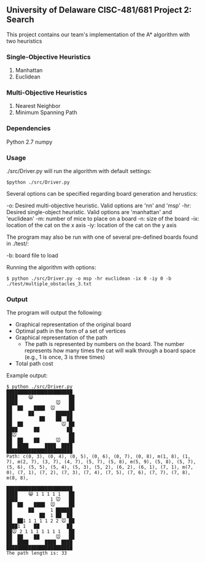 ## University of Delaware CISC-481/681 Project 2: Search
This project contains our team's implementation of the A\* algorithm with two heuristics

### Single-Objective Heuristics
1. Manhattan
2. Euclidean

### Multi-Objective Heuristics
1. Nearest Neighbor
2. Minimum Spanning Path

### Dependencies
Python 2.7
numpy

### Usage
./src/Driver.py will run the algorithm with default settings:
```
$python ./src/Driver.py
```

Several options can be specified regarding board generation and herustics:

-o: Desired multi-objective heuristic.  Valid options are 'nn' and 'msp'
-hr: Desired single-object heuristic.  Valid options are 'manhattan' and 'euclidean'
-m: number of mice to place on a board
-n: size of the board
-ix: location of the cat on the x axis
-iy: location of the cat on the y axis

The program may also be run with one of several pre-defined boards found in ./test/:

-b: board file to load

Running the algorithm with options:
```
$ python ./src/Driver.py -o msp -hr euclidean -ix 0 -iy 0 -b ./test/multiple_obstacles_3.txt
```

### Output
The program will output the following:
- Graphical representation of the original board
- Optimal path in the form of a set of vertices
- Graphical representation of the path
    - The path is represented by numbers on the board.  The number represents how many times the cat will walk through a board space (e.g., 1 is once, 3 is three times)
- Total path cost

Example output:
```
$ python ./src/Driver.py
████████████████████████
████    😸             ██
████              🐭   ██
██  ██    ████  🐭     ██
██      ██        ██████
██          ██    ██  ██
██  ██              🐭 ██
████      ██          ██
██🐭                   ██
██  ██    ██      🐭   ██
██  ████      ████  ████
████████████████████████
Path: c(0, 3), (0, 4), (0, 5), (0, 6), (0, 7), (0, 8), m(1, 8), (1, 7), m(2, 7), (3, 7), (4, 7), (5, 7), (5, 8), m(5, 9), (5, 8), (5, 7), (5, 6), (5, 5), (5, 4), (5, 3), (5, 2), (6, 2), (6, 1), (7, 1), m(7, 0), (7, 1), (7, 2), (7, 3), (7, 4), (7, 5), (7, 6), (7, 7), (7, 8), m(8, 8), 

████████████████████████
████    😸 1 1 1 1 1   ██
████            1 🐭   ██
██  ██    ████  🐭     ██
██      ██      1 ██████
██          ██  1 ██  ██
██  ██1 1 1 1 1 2 2 🐭 ██
████1 1   ██          ██
██🐭 2 1 1 1 1 1 1 1   ██
██  ██    ██      🐭   ██
██  ████      ████  ████
████████████████████████
The path length is: 33
```

